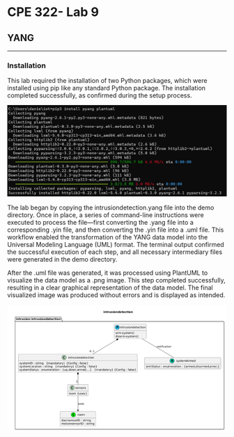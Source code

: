 # CPE 322- Lab 9
## YANG

---

### Installation

This lab required the installation of two Python packages, which were installed using pip like any standard Python package. The installation completed successfully, as confirmed during the setup process.

![Half Adder](lab9install.png)

The lab began by copying the intrusiondetection.yang file into the demo directory. Once in place, a series of command-line instructions were executed to process the file—first converting the .yang file into a corresponding .yin file, and then converting the .yin file into a .uml file. This workflow enabled the transformation of the YANG data model into the Universal Modeling Language (UML) format. The terminal output confirmed the successful execution of each step, and all necessary intermediary files were generated in the demo directory.

After the .uml file was generated, it was processed using PlantUML to visualize the data model as a .png image. This step completed successfully, resulting in a clear graphical representation of the data model. The final visualized image was produced without errors and is displayed as intended.

![Half Adder](lab9.png)
